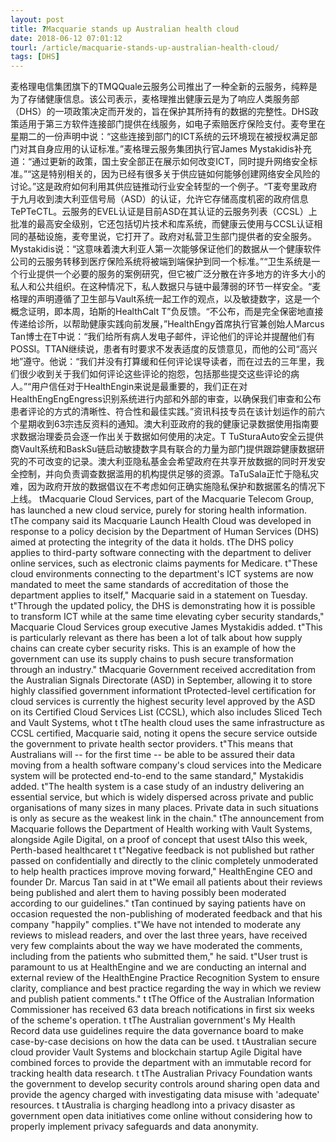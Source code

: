 ```yaml
---
layout: post
title: ?Macquarie stands up Australian health cloud
date: 2018-06-12 07:01:12
tourl: /article/macquarie-stands-up-australian-health-cloud/
tags: [DHS]
---
```

麦格理电信集团旗下的TMQQuale云服务公司推出了一种全新的云服务，纯粹是为了存储健康信息。该公司表示，麦格理推出健康云是为了响应人类服务部（DHS）的一项政策决定而开发的，旨在保护其所持有的数据的完整性。DHS政策适用于第三方软件连接部门提供在线服务，如电子索赔医疗保险支付。麦夸里在星期二的一份声明中说：“这些连接到部门的ICT系统的云环境现在被授权满足部门对其自身应用的认证标准。”麦格理云服务集团执行官James Mystakidis补充道：“通过更新的政策，国土安全部正在展示如何改变ICT，同时提升网络安全标准。”“这是特别相关的，因为已经有很多关于供应链如何能够创建网络安全风险的讨论。”这是政府如何利用其供应链推动行业安全转型的一个例子。“T麦夸里政府于九月收到澳大利亚信号局（ASD）的认证，允许它存储高度机密的政府信息TePTeCTL。云服务的EVEL认证是目前ASD在其认证的云服务列表（CCSL）上批准的最高安全级别，它还包括切片技术和库系统，而健康云使用与CCSL认证相同的基础设施，麦夸里说，它打开了。政府对私营卫生部门提供者的安全服务。Mystakidis说：“这意味着澳大利亚人第一次能够保证他们的数据从一个健康软件公司的云服务转移到医疗保险系统将被端到端保护到同一个标准。”“卫生系统是一个行业提供一个必要的服务的案例研究，但它被广泛分散在许多地方的许多大小的私人和公共组织。在这种情况下，私人数据只与链中最薄弱的环节一样安全。“麦格理的声明遵循了卫生部与Vault系统一起工作的观点，以及敏捷数字，这是一个概念证明，即本周，珀斯的HealthCalt T”负反馈。“不公布，而是完全保密地直接传递给诊所，以帮助健康实践向前发展，”HealthEngy首席执行官兼创始人Marcus Tan博士在T中说：“我们给所有病人发电子邮件，评论他们的评论并提醒他们有POSSI。TTAN继续说，患者有时要求不发表适度的反馈意见，而他的公司“高兴地”遵守。他说：“我们并没有打算缓和任何评论误导读者，而在过去的三年里，我们很少收到关于我们如何评论这些评论的抱怨，包括那些提交这些评论的病人。”“用户信任对于HealthEngin来说是最重要的，我们正在对HealthEngEngEngress识别系统进行内部和外部的审查，以确保我们审查和公布患者评论的方式的清晰性、符合性和最佳实践。”资讯科技专员在该计划运作的前六个星期收到63宗违反资料的通知。澳大利亚政府的我的健康记录数据使用指南要求数据治理委员会逐一作出关于数据如何使用的决定。T TuSturaAuto安全云提供商Vault系统和BaskSu链启动敏捷数字具有联合的力量为部门提供跟踪健康数据研究的不可改变的记录。澳大利亚隐私基金会希望政府在共享开放数据的同时开发安全控制，并向负责调查数据滥用的机构提供足够的资源。TaTuSala正忙于隐私灾难，因为政府开放的数据倡议在不考虑如何正确实施隐私保护和数据匿名的情况下上线。
 tMacquarie Cloud Services, part of the Macquarie Telecom Group, has launched a new cloud service, purely for storing health information. tThe company said its Macquarie Launch Health Cloud was developed in response to a policy decision by the Department of Human Services (DHS) aimed at protecting the integrity of the data it holds. tThe DHS policy applies to third-party software connecting with the department to deliver online services, such as electronic claims payments for Medicare. t"These cloud environments connecting to the department's ICT systems are now mandated to meet the same standards of accreditation of those the department applies to itself," Macquarie said in a statement on Tuesday. t"Through the updated policy, the DHS is demonstrating how it is possible to transform ICT while at the same time elevating cyber security standards," Macquarie Cloud Services group executive James Mystakidis added. t"This is particularly relevant as there has been a lot of talk about how supply chains can create cyber security risks. This is an example of how the government can use its supply chains to push secure transformation through an industry." tMacquarie Government received accreditation from the Australian Signals Directorate (ASD) in September, allowing it to store highly classified government informationt tProtected-level certification for cloud services is currently the highest security level approved by the ASD on its Certified Cloud Services List (CCSL), which also includes Sliced Tech and Vault Systems, whot t tThe health cloud uses the same infrastructure as CCSL certified, Macquarie said, noting it opens the secure service outside the government to private health sector providers. t"This means that Australians will -- for the first time -- be able to be assured their data moving from a health software company's cloud services into the Medicare system will be protected end-to-end to the same standard," Mystakidis added. t"The health system is a case study of an industry delivering an essential service, but which is widely dispersed across private and public organisations of many sizes in many places. Private data in such situations is only as secure as the weakest link in the chain." tThe announcement from Macquarie follows the Department of Health working with Vault Systems, alongside Agile Digital, on a proof of concept that usest tAlso this week, Perth-based healthcaret t t"Negative feedback is not published but rather passed on confidentially and directly to the clinic completely unmoderated to help health practices improve moving forward," HealthEngine CEO and founder Dr. Marcus Tan said in at t"We email all patients about their reviews being published and alert them to having possibly been moderated according to our guidelines." tTan continued by saying patients have on occasion requested the non-publishing of moderated feedback and that his company "happily" complies. t"We have not intended to moderate any reviews to mislead readers, and over the last three years, have received very few complaints about the way we have moderated the comments, including from the patients who submitted them," he said. t"User trust is paramount to us at HealthEngine and we are conducting an internal and external review of the HealthEngine Practice Recognition System to ensure clarity, compliance and best practice regarding the way in which we review and publish patient comments." t tThe Office of the Australian Information Commissioner has received 63 data breach notifications in first six weeks of the scheme's operation. t tThe Australian government's My Health Record data use guidelines require the data governance board to make case-by-case decisions on how the data can be used. t tAustralian secure cloud provider Vault Systems and blockchain startup Agile Digital have combined forces to provide the department with an immutable record for tracking health data research. t tThe Australian Privacy Foundation wants the government to develop security controls around sharing open data and provide the agency charged with investigating data misuse with 'adequate' resources. t tAustralia is charging headlong into a privacy disaster as government open data initiatives come online without considering how to properly implement privacy safeguards and data anonymity.